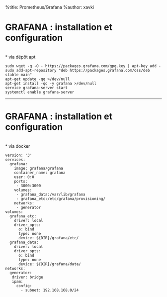 %title: Prometheus/Grafana
%author: xavki


# GRAFANA : installation et configuration


<br>
* via dépôt apt

```
sudo wget -q -O - https://packages.grafana.com/gpg.key | apt-key add -
sudo add-apt-repository "deb https://packages.grafana.com/oss/deb stable main"
apt-get update -qq >/dev/null
apt-get install -qq -y grafana >/dev/null
service grafana-server start
systemctl enable grafana-server
```
---------------------------------------------------------------------

# GRAFANA : installation et configuration


<br>
* via docker

```
version: '3'
services:
  grafana:
    image: grafana/grafana
    container_name: grafana
    user: 0:0
    ports:
     - 3000:3000
    volumes:
     - grafana_data:/var/lib/grafana
     - grafana_etc:/etc/grafana/provisioning/
    networks:
     - generator
volumes:
  grafana_etc:
    driver: local
    driver_opts:
      o: bind
      type: none
      device: ${DIR}/grafana/etc/
  grafana_data:
    driver: local
    driver_opts:
      o: bind
      type: none
      device: ${DIR}/grafana/data/
networks:
  generator:
   driver: bridge
   ipam:
     config:
       - subnet: 192.168.168.0/24
```
